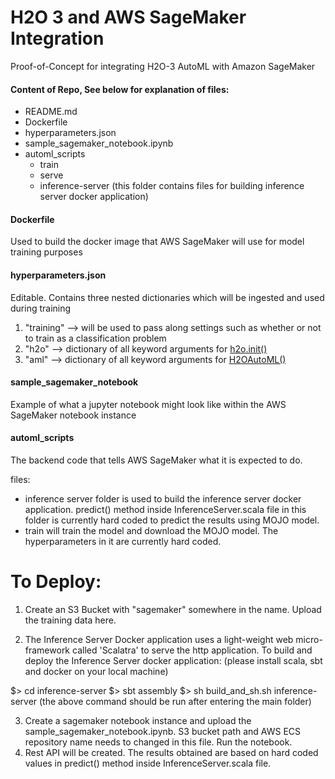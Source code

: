 # H2O 3 and AWS SageMaker Integration

Proof-of-Concept for integrating H2O-3 AutoML with Amazon SageMaker

#### Content of Repo, See below for explanation of files:
- README.md
- Dockerfile
- hyperparameters.json
- sample_sagemaker_notebook.ipynb
- automl_scripts
  - train
  - serve
  - inference-server (this folder contains files for building inference server docker application)

#### Dockerfile

Used to build the docker image that AWS SageMaker will use for model training purposes

#### hyperparameters.json

Editable. Contains three nested dictionaries which will be ingested and used during training
1. "training" --> will be used to pass along settings such as whether or not to train as a classification problem
2. "h2o" --> dictionary of all keyword arguments for [h2o.init()](http://docs.h2o.ai/h2o/latest-stable/h2o-docs/starting-h2o.html)
3. "aml" --> dictionary of all keyword arguments for [H2OAutoML()](http://docs.h2o.ai/h2o/latest-stable/h2o-docs/automl.html#required-parameters)

#### sample_sagemaker_notebook

Example of what a jupyter notebook might look like within the AWS SageMaker notebook instance

#### automl_scripts

The backend code that tells AWS SageMaker what it is expected to do.

files:
- inference server folder is used to build the inference server docker application.
  predict() method inside InferenceServer.scala file in this folder is currently hard coded to predict the results using MOJO model.
- train  will train the model and download the MOJO model. The hyperparameters in it are currently hard coded.

# To Deploy:
1. Create an S3 Bucket with "sagemaker" somewhere in the name. Upload the training data here.

2. The Inference Server Docker application uses a light-weight web micro-framework called 'Scalatra' to serve the http application. To build and deploy the Inference Server docker application: (please install scala, sbt and docker on your local machine)

$> cd inference-server
$> sbt assembly
$> sh build_and_sh.sh inference-server
   (the above command should be run after entering the main folder)

3. Create a sagemaker notebook instance and upload the sample_sagemaker_notebook.ipynb. S3 bucket path and AWS ECS repository name needs to changed in this file. Run the notebook.
4. Rest API will be created. The results obtained are based on hard coded values in predict() method inside InferenceServer.scala file.
